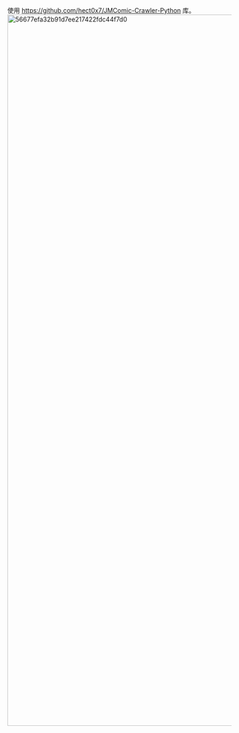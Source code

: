 使用 https://github.com/hect0x7/JMComic-Crawler-Python 库。
<img width="2559" height="1599" alt="56677efa32b91d7ee217422fdc44f7d0" src="https://github.com/user-attachments/assets/cd9d6d53-abec-4156-a5dd-d2eff62332f9" />
